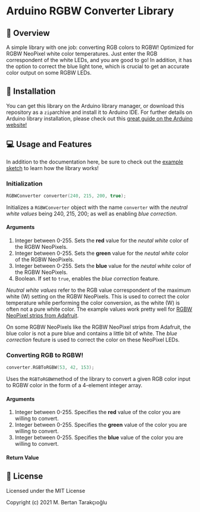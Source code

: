 # Arduino RGBW Converter Library
## 👀 Overview
A simple library with one job: converting RGB colors to RGBW! Optimized for RGBW NeoPixel white color temperatures. Just enter the RGB correspondent of the white LEDs, and you are good to go! In addition, it has the option to correct the blue light tone, which is crucial to get an accurate color output on some RGBW LEDs.
## 🚀 Installation
You can get this library on the Arduino library manager, or download this repository as a `zip`archive and install it to Arduino IDE. For further details on Arduino library installation, please check out this [great guide on the Arduino website!](https://www.arduino.cc/en/guide/libraries#toc4)
## 💻 Usage and Features
In addition to the documentation here, be sure to check out the [example sketch](https://github.com/BertanT/Arduino-RGBWConverter/blob/42ad1b3f1cf55be85637c7fa38100ea5955f903c/examples/RGBW_Converter_Demo/RGBW_Converter_Demo.ino) to learn how the library works!
### Initialization
```cpp
RGBWConverter converter(240, 215, 200, true);
```
Initializes a `RGBWConverter` object with the name `converter` with the *neutral white values* being 240, 215, 200; as well as enabling *blue correction*.
#### Arguments
1. Integer between 0-255. Sets the **red** value for the *neutal white* color of the RGBW NeoPixels.
2. Integer between 0-255. Sets the **green** value for the *neutal white* color of the RGBW NeoPixels.
3. Integer between 0-255. Sets the **blue** value for the *neutal white* color of the RGBW NeoPixels.
4. Boolean. If set to `true`, enables the *blue correction* feature.

*Neutral white values* refer to the RGB value correspondent of the maximum white (W) setting on the RGBW NeoPixels. This is used to correct the color temperature while performing the color conversion, as the white (W) is often not a pure white color. The example values work pretty well for [RGBW NeoPixel strips from Adafruit](https://www.adafruit.com/product/2824?length=1).

On some RGBW NeoPixels like the RGBW NeoPixel strips from Adafruit, the blue color is not a pure blue and contains a little bit of white. The *blue correction* feuture is used to correct the color on these NeoPixel LEDs.
### Converting RGB to RGBW!
```cpp
converter.RGBToRGBW(53, 42, 153);
```
Uses the `RGBToRGBW`method of the library to convert a given RGB color input to RGBW color in the form of a 4-element integer array.
#### Arguments
1. Integer between 0-255. Specifies the **red** value of the color you are willing to convert.
2. Integer between 0-255. Specifies the **green** value of the color you are willing to convert.
3. Integer between 0-255. Specifies the **blue** value of the color you are willing to convert.
#### Return Value
## 📃 License
Licensed under the MIT License

Copyright (c) 2021 M. Bertan Tarakçıoğlu

